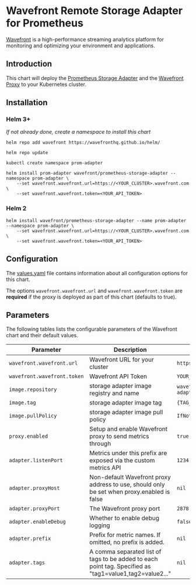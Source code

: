 # Wavefront Remote Storage Adapter for Prometheus

[Wavefront](https://wavefront.com) is a high-performance streaming analytics platform for monitoring and optimizing your environment and applications.

## Introduction

This chart will deploy the [Prometheus Storage Adapter](https://github.com/wavefrontHQ/prometheus-storage-adapter) and the [Wavefront Proxy](https://docs.wavefront.com/proxies.html) to your Kubernetes cluster.

## Installation
### Helm 3+

_If not already done, create a namespace to install this chart_
```
helm repo add wavefront https://wavefronthq.github.io/helm/

helm repo update

kubectl create namespace prom-adapter

helm install prom-adapter wavefront/prometheus-storage-adapter --namespace prom-adapter \
    --set wavefront.wavefront.url=https://<YOUR_CLUSTER>.wavefront.com \
    --set wavefront.wavefront.token=<YOUR_API_TOKEN>
```

### Helm 2
```
helm install wavefront/prometheus-storage-adapter --name prom-adapter --namespace prom-adapter \
    --set wavefront.wavefront.url=https://<YOUR_CLUSTER>.wavefront.com \
    --set wavefront.wavefront.token=<YOUR_API_TOKEN>
```

## Configuration

The [values.yaml](./values.yaml) file contains information about all configuration
options for this chart.

The options `wavefront.wavefront.url` and `wavefront.wavefront.token` are **required** if the proxy is deployed as part of this chart (defaults to true).

## Parameters

The following tables lists the configurable parameters of the Wavefront chart and their default values.

| Parameter | Description | Default |
| --- | --- | --- |
| `wavefront.wavefront.url` | Wavefront URL for your cluster | `https://YOUR_CLUSTER.wavefront.com` |
| `wavefront.wavefront.token` | Wavefront API Token | `YOUR_API_TOKEN` |
| `image.repository` | storage adapter image registry and name | `wavefronthq/prometheus-storage-adapter` |
| `image.tag` | storage adapter image tag | `{TAG_NAME}` |
| `image.pullPolicy` | storage adapter image pull policy | `IfNotPresent` |
| `proxy.enabled` | Setup and enable Wavefront proxy to send metrics through | `true` |
| `adapter.listenPort` | Metrics under this prefix are exposed via the custom metrics API | `1234` |
| `adapter.proxyHost` | Non-default Wavefront proxy address to use, should only be set when proxy.enabled is false | `nil` |
| `adapter.proxyPort` | The Wavefront proxy port | `2878` |
| `adapter.enableDebug` | Whether to enable debug logging | `false` |
| `adapter.prefix` | Prefix for metric names. If omitted, no prefix is added. | `nil` |
| `adapter.tags` | A comma separated list of tags to be added to each point tag. Specified as "tag1=value1,tag2=value2..." | `nil` |
